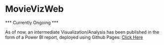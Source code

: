 # MovieVizWeb
*** Currently Ongoing ***

As of now, an intermediate Visualization/Analysis has been published in the form of a Power BI report, deployed using Github Pages: <a href="https://ayanatherate.github.io/MovieVizWeb/"> Click Here </a>
